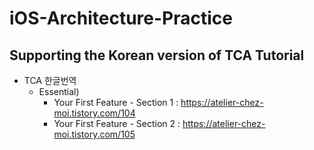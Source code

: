 # iOS-Architecture-Practice

## Supporting the Korean version of TCA Tutorial
* TCA 한글번역
  - Essential)
    * Your First Feature - Section 1 : https://atelier-chez-moi.tistory.com/104
    * Your First Feature - Section 2 : https://atelier-chez-moi.tistory.com/105
